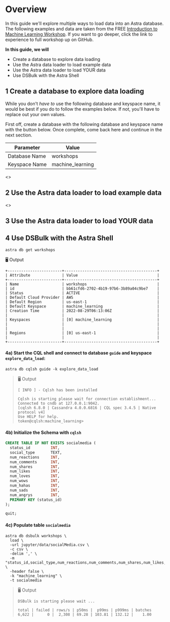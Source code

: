 # Overview
In this guide we'll explore multiple ways to load data into an Astra database. The following examples and data are taken from the FREE [Introduction to Machine Learning Workshop](https://github.com/datastaxdevs/workshop-introduction-to-machine-learning/blob/cedrick-cli/README.md). If you want to go deeper, click the link to experience to full workshop up on GitHub.

**In this guide, we will**
- Create a database to explore data loading
- Use the Astra data loader to load example data
- Use the Astra data loader to load YOUR data
- Use DSBulk with the Astra Shell

## 1 Create a database to explore data loading
While you don't _have to_ use the following database and keyspace name, it would be best if you do to follow the examples below. If not, you'll have to replace out your own values.

First off, create a database with the following database and keyspace name with the button below. Once complete, come back here and continue in the next section.

| Parameter | Value |
|---|---|
| Database Name | workshops  |
| Keyspace Name | machine_learning |

<<createDatabase>>

## 2 Use the Astra data loader to load example data


<<launchDataLoader>>


## 3 Use the Astra data loader to load YOUR data


## 4 Use DSBulk with the Astra Shell

```
astra db get workshops
```

🖥️ Output

```
+------------------------+-----------------------------------------+
| Attribute              | Value                                   |
+------------------------+-----------------------------------------+
| Name                   | workshops                               |
| id                     | bb61cfd6-2702-4b19-97b6-3b89a04c9be7    |
| Status                 | ACTIVE                                  |
| Default Cloud Provider | AWS                                     |
| Default Region         | us-east-1                               |
| Default Keyspace       | machine_learning                        |
| Creation Time          | 2022-08-29T06:13:06Z                    |
|                        |                                         |
| Keyspaces              | [0] machine_learning                    |
|                        |                                         |
|                        |                                         |
| Regions                | [0] us-east-1                           |
|                        |                                         |
+------------------------+-----------------------------------------+
```

#### 4a) Start the CQL shell and connect to database `guide` and keyspace `explore_data_load`:

```
astra db cqlsh guide -k explore_data_load
```

> 🖥️ Output
>
> ```
> [ INFO ] - Cqlsh has been installed
> 
> Cqlsh is starting please wait for connection establishment...
> Connected to cndb at 127.0.0.1:9042.
> [cqlsh 6.8.0 | Cassandra 4.0.0.6816 | CQL spec 3.4.5 | Native protocol v4]
> Use HELP for help.
> token@cqlsh:machine_learning> 
> ```

#### 4b) Initialize the Schema with `cqlsh`

```sql
CREATE TABLE IF NOT EXISTS socialmedia (
  status_id         INT,
  social_type       TEXT,
  num_reactions     INT,
  num_comments      INT,
  num_shares        INT,
  num_likes         INT,
  num_loves         INT,
  num_wows          INT,
  num_hahas         INT,
  num_sads          INT,
  num_angrys        INT,
  PRIMARY KEY (status_id)
);

quit;
```

#### 4c) Populate table `socialmedia`

```
astra db dsbulk workshops \
  load \
  -url jupyter/data/socialMedia.csv \
  -c csv \
  -delim ',' \
  -m "status_id,social_type,num_reactions,num_comments,num_shares,num_likes,num_loves,num_wows,num_hahas,num_sads,num_angrys" \
  -header false \
  -k "machine_learning" \
  -t socialmedia
```

> 🖥️ Output
>
> ```
> DSBulk is starting please wait ...
> 
> total | failed | rows/s | p50ms |  p99ms | p999ms | batches
> 6,622 |      0 |  2,308 | 69.28 | 103.81 | 132.12 |    1.00
> ```
